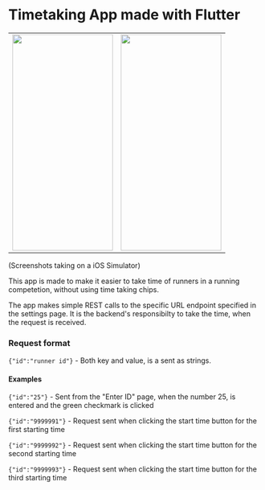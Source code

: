 # Timetaking App made with Flutter


<div style="text-align: center"><table><tr>
  <td style="text-align: center">
  <img src="https://i.imgur.com/wwKohN0.png" width="200" height="430" />
</td>
<td style="text-align: center">
  <img src="https://i.imgur.com/iAGGxVx.png" width="200" height="430" />
  </a>
</td>
</tr></table></div>
(Screenshots taking on a iOS Simulator)

This app is made to make it easier to take time of runners in a running competetion, without using time taking chips.

The app makes simple REST calls to the specific URL endpoint specified in the settings page. It is the backend's responsibilty to take the time, when the request is received. 

### Request format
`{"id":"runner id"}` - Both key and value, is a sent as strings.


#### Examples

`{"id":"25"}` - Sent from the "Enter ID" page, when the number 25, is entered and the green checkmark is clicked

`{"id":"9999991"}` - Request sent when clicking the start time button for the first starting time 

`{"id":"9999992"}` - Request sent when clicking the start time button for the second starting time 

`{"id":"9999993"}` - Request sent when clicking the start time button for the third starting time 
